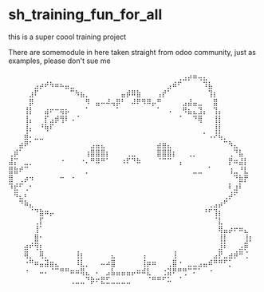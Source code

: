 # sh_training_fun_for_all
this is a super coool training project 

There are somemodule in here taken straight from odoo community, just as examples, please don't sue me

⠀⠀⠀⠀⠀⠀⠀⠀⠀⠀⠀⠀⠀⠀⠀⠀⠀⠀⠀⠀⠀⠀⠀⠀⠀⠀⠀⠀⠀⠀⠀⠀⠀⢀⣠⡴⠶⢤⣄⠀⠀⠀⠀⠀⠀⠀⠀⠀
⠀⠀⠀⠀⠀⣠⡴⠞⠳⠶⠦⣤⣀⠀⠀⠀⠀⠀⠀⠀⠀⠀⠀⠀⠀⠀⠀⠀⠀⠀⠀⣠⠾⠋⠀⠀⠀⠀⠹⣧⠀⠀⠀⠀⠀⠀⠀⠀
⠀⠀⠀⠀⣰⠏⠀⠀⠀⠀⠀⠀⠉⠳⣦⡀⠀⠀⠀⠀⠀⠀⣤⡾⠿⣷⠀⠀⠀⢠⡞⠁⠀⠀⠀⠀⠀⠀⠀⢹⡆⠀⠀⠀⠀⠀⠀⠀
⠀⠀⠀⠀⡿⠀⠀⠀⠀⠀⠀⠀⠀⠀⠀⠻⠀⣤⠤⠼⢤⡿⠃⠀⠼⠟⠻⠿⡤⠛⠀⠀⠀⠀⣠⣼⣤⣀⠀⠀⣿⠀⠀⠀⠀⠀⠀⠀
⠀⠀⠀⢸⡇⠀⠀⣴⠖⠒⢶⡦⠀⠀⠀⠁⠀⠀⠀⠀⠀⠁⠀⠀⠀⠀⠀⠀⠀⠁⠀⠠⠀⠀⠻⣦⣄⣹⡄⠀⢹⡄⠀⠀⠀⠀⠀⠀
⠀⠀⠀⢸⡄⠀⠀⡏⣠⡾⢻⠇⠠⠈⠀⠀⠀⠀⠀⠀⠀⠀⠀⠀⠀⠀⠀⠀⠀⠀⠀⠀⠀⠈⠀⠀⠙⢿⠀⠀⢸⡇⠀⠀⠀⠀⠀⠀
⠀⠀⠀⢸⡄⠀⠘⢷⠏⠀⠀⠀⠀⠀⠀⠀⠀⠀⠀⠀⠀⠀⠀⠀⠀⠀⠀⠀⠀⠀⠀⠀⠀⠀⠀⠀⠀⠀⠀⠀⢸⡇⠀⠀⠀⠀⠀⠀
⠀⠀⠀⣾⠄⣀⣀⠀⠀⠀⠀⠀⠀⠀⠀⠀⠀⠀⠀⠀⠀⠀⠀⠀⠀⠀⠀⠀⠀⠀⠀⠀⠀⠀⠀⠀⠀⠀⠁⠠⠜⢧⡀⠀⠀⠀⠀⠀
⠀⠀⣴⠟⠁⠀⠀⠀⠀⠀⠀⠀⠀⠀⠀⠀⣠⣤⣄⠀⠀⠀⠀⠀⠀⠀⠀⠀⠀⣴⣶⣄⠀⠀⠀⠀⠀⠀⠀⠀⠀⠀⠉⠳⣄⠀⠀⠀
⢀⡾⠁⠀⠀⠀⠀⠀⠀⠀⠀⠀⠀⠀⠀⢰⣿⣿⣿⡆⠀⠀⠀⢀⣀⠀⠀⠀⠀⣿⣿⣿⡆⠀⠀⢀⡀⠀⠀⠀⠀⠀⠀⢀⠙⣧⠀⠀
⣼⡍⠀⣀⡀⠀⠀⠀⠀⠀⠐⠀⠀⠀⠐⠄⠛⠿⠛⠁⠀⠀⠰⠏⠙⠷⠀⠀⠀⠈⠉⠉⠀⢠⠀⠀⠀⠀⠀⠀⠀⠀⠀⡟⠶⣼⡇⠀
⣿⣷⠞⠉⠀⠀⠀⠀⠀⠀⠀⠀⠀⠀⠀⡀⠀⠀⠀⠀⠀⠀⠀⠀⠀⠀⠀⠀⠀⠀⠀⠀⠀⠀⠀⠀⣀⣀⠀⠁⠀⠀⠀⢰⣀⠘⣇⠀
⣿⠀⢀⡴⠲⠀⠀⠀⠀⠀⠒⠀⠐⠀⠀⠀⠀⠀⠀⠀⠀⠀⠀⠀⠀⠀⠀⠀⠀⠀⠀⠀⠀⠀⠀⠀⠀⠀⠀⠀⠀⠀⠀⠀⠙⣷⡟⠀
⠹⣞⠋⢀⠂⠀⠀⠀⠀⠀⠀⠀⠀⠀⠀⠀⠀⠀⠀⠀⠀⠀⠀⠀⠀⠀⠀⠀⠀⠀⠀⠀⠀⠀⠀⠀⠀⠀⠀⠀⠀⠀⠀⠇⣰⠇⠀⠀
⠀⠻⣄⠆⠀⠀⠀⠀⠀⠀⠀⠀⠀⠀⠀⠀⠀⠀⠀⠀⠀⠀⠀⠀⠀⠀⠀⠀⠀⠀⠀⠀⠀⠀⠀⠀⠀⠀⠀⠀⠀⠀⢀⡼⠋⠀⠀⠀
⠀⠀⠙⠷⣄⠀⠀⠀⠀⠀⠀⠀⠀⠀⠀⠀⠀⠀⠀⠀⠀⠀⠀⠀⠀⠀⠀⠀⠀⠀⠀⠀⠀⠀⠀⠀⠀⠀⠀⢀⣠⡴⠋⠀⠀⠀⠀⠀
⠀⠀⠀⠀⠈⠙⣷⠶⡤⠀⠀⠀⠀⠀⠀⠀⠀⠀⠀⠀⠀⠀⠀⠀⠀⠀⠀⠀⠀⠀⠀⠀⠀⠀⠀⠀⠀⠀⠘⠋⢹⡆⠀⠀⠀⠀⠀
⠀⠀⠀⠀⠀⢀⡏⠀⠀⠀⠀⠀⠀⠀⠀⠀⠀⠀⠀⠀⠀⠀⠀⠀⠀⠀⠀⠀⠀⠀⠀⠀⠀⠀⠀⠀⠀⠀⠀⠀⠈⣇⠀⠀⠀⠀⠀⠀
⠀⠀⠀⠀⠀⢸⠁⠀⠀⠀⠀⠀⠀⠀⠀⠀⠀⠀⠀⠀⠀⠀⠀⠀⠀⠀⠀⠀⠀⠀⠀⠀⠀⠀⠀⠀⠀⠀⠀⠀⠀⢿⣤⡴⠖⠶⣄⠀
⠀⠀⠀⠀⠀⣿⠂⠀⠀⠀⠀⠀⠀⠀⠀⠀⠀⠀⠀⠀⠀⠀⠀⠀⠀⠀⠀⠀⠀⠀⠀⠀⠀⠀⠀⠀⠀⠀⠀⠀⠀⢸⡇⠀⠀⠀⢸⡆
⠀⠀⠀⣴⠞⢻⡆⠀⠀⠀⠀⠀⠀⠀⠀⠀⠀⠀⠀⠀⠀⠀⠀⠀⠀⠀⠀⠀⠀⠀⠀⠀⠀⠀⠀⠀⠀⠀⠀⠀⠀⣸⠇⠀⠀⣠⡿⠀
⠀⠀⠀⢿⡀⠀⢿⡀⠀⠀⠀⠀⠀⢸⡆⠀⠀⠀⠀⠀⣄⠀⠀⠀⠀⠀⢠⠀⠀⠀⠀⠀⢸⠀⠀⠀⠀⠀⠀⠀⣠⡟⣀⣴⡾⠛⢈⠀
⠀⠀⠀⠐⠛⠶⣤⣽⣶⣄⠀⠀⠀⠸⣇⡀⠀⠀⠤⠴⣿⠀⠀⠀⠀⠀⢸⡶⠶⠀⠀⢀⣿⠐⠀⣀⣀⣠⣤⠾⠛⠛⠋⡁⠀⠀⠀⠀
⠀⠀⠀⠐⠀⠀⠤⠄⠈⠉⠛⠛⠶⠶⢿⣄⠀⠄⠀⣠⣧⣤⣤⣤⡤⠶⠾⣇⠀⠀⢐⣽⠟⠛⢛⠉⠍⠁⠀⠐⠀⠀⠀⠀⠀⠀⠀⠀
⠀⠀⠀⠀⠀⠀⠀⠀⠀⠀⠀⠀⢀⣀⣀⠙⡷⠖⣟⣋⣀⣀⣀⣀⠀⠀⠀⠈⠛⠛⠋⠥⠀⠈⠀⠀⠀⠀⠀⠀⠀⠀⠀⠀⠀⠀⠀⠀

